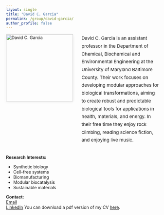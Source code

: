 ```yaml
---
layout: single
title: "David C. Garcia"
permalink: /group/david-garcia/
author_profile: false
---
```



<style>
.bio-flex {
	display: flex;
	align-items: flex-start;
	gap: 2em;
	margin: 0 0 2.5em 0;
}
.bio-flex .bio-img {
	width: 220px;
	min-width: 180px;
	max-width: 260px;
	height: 100%;
	object-fit: cover;
	border-radius: 0;
	aspect-ratio: 1/1;
	box-shadow: 0 2px 10px rgba(0,0,0,0.07);
	vertical-align: top;
	display: block;
}
.bio-flex .bio-text {
	flex: 1;
	font-size: 1.08em;
	line-height: 1.7;
	margin-top: 0;
	padding-top: 0;
	display: block;
}
@media (max-width: 700px) {
	.bio-flex { flex-direction: column; gap: 1.2em; }
	.bio-flex .bio-img { width: 100%; max-width: 320px; margin: 0 auto; }
}
</style>

<div class="bio-flex">
	<img src="/images/lab_portraits/David-portrait.png" alt="David C. Garcia" class="bio-img" />
	<div class="bio-text">
		David C. Garcia is an assistant professor in the Department of Chemical, Biochemical and Environmental Engineering at the University of Maryland Baltimore County. Their work focuses on developing modular approaches for biological transformations, aiming to create robust and predictable biological tools for applications in health, materials, and energy. In their free time they enjoy rock climbing, reading science fiction, and enjoying live music.
	</div>
</div>

**Research Interests:**  
- Synthetic biology  
- Cell-free systems  
- Biomanufacturing  
- Modular biocatalysis  
- Sustainable materials

**Contact:**  
[Email](mailto:DavidCGarcia@UMBC.edu)  
[LinkedIn](https://www.linkedin.com/in/davidcgarcia)
You can download a pdf version of my CV [here](/files/pdf/cv/DGarcia_CV.pdf).